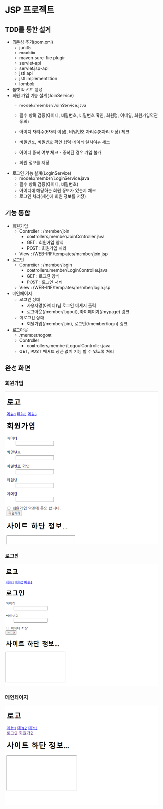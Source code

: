 # JSP 프로젝트

## TDD를 통한 설계
- 의존성 추가(pom.xml)
    - junit5
    - mockito
    - maven-sure-fire plugin
    - servlet-api 
    - servlet.jsp-api 
    - jstl api
    - jstl implementation
    - lombok
- 톰캣10 서버 설정
- 회원 가입 기능 설계(JoinService)
    - models/member/JoinService.java
    - 필수 항목 검증(아이디, 비밀번호, 비밀번호 확인, 회원명, 이메일, 회원가입약관 동의)
    - 아이디 자리수(6자리 이상), 비밀번호 자리수(8자리 이상) 체크
    - 비밀번호, 비밀번호 확인 입력 데이터 일치여부 체크
    - 아이디 중복 여부 체크 - 중복된 경우 가입 불가
    
    - 회원 정보를 저장
- 로그인 기능 설계(LoginService)
  - models/member/LoginService.java
  - 필수 항목 검증(아이디, 비밀번호)
  - 아이디에 해당하는 회원 정보가 있는지 체크
  - 로그인 처리(세션에 회원 정보를 저장)

## 기능 통합 
- 회원가입
  - Controller : /member/join
    - controllers/member/JoinController.java
    - GET : 회원가입 양식 
    - POST : 회원가입 처리
  - View : /WEB-INF/templates/member/join.jsp
- 로그인 
  - Controller : /member/login
    - controllers/member/LoginController.java
    - GET : 로그인 양식 
    - POST : 로그인 처리 
  - View : /WEB-INF/templates/member/login.jsp
- 메인페이지 
  - 로그인 상태
    - 사용자명(아이디)님 로그인 메세지 출력
    - 로그아웃(/member/logout), 마이페이지(/mypage) 링크
  - 미로그인 상태 
    - 회원가입(/member/join), 로그인(/member/login) 링크
- 로그아웃
  - /member/logout
  - Controller 
    - controllers/member/LogoutController.java
  - GET, POST 메서드 상관 없이 기능 할 수 있도록 처리 

## 완성 화면
### 회원가입

![회원가입](https://raw.githubusercontent.com/yonggyo1125/jsp_project/Description/images/join.png)

### 로그인 

![메인페이지](https://raw.githubusercontent.com/yonggyo1125/jsp_project/Description/images/login.png)

### 메인페이지 

![메인페이지](https://raw.githubusercontent.com/yonggyo1125/jsp_project/Description/images/main.png)

